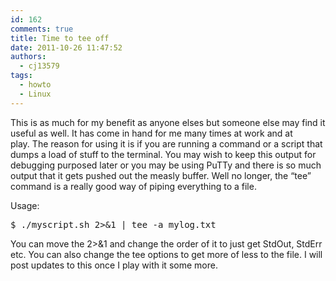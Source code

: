```yaml
---
id: 162
comments: true
title: Time to tee off
date: 2011-10-26 11:47:52 
authors:
  - cj13579
tags:
  - howto
  - Linux
---
```

This is as much for my benefit as anyone elses but someone else may find it useful as well. It has come in hand for me many times at work and at play. The reason for using it is if you are running a command or a script that dumps a load of stuff to the terminal. You may wish to keep this output for debugging purposed later or you may be using PuTTy and there is so much output that it gets pushed out the measly buffer. Well no longer, the &#8220;tee&#8221; command is a really good way of piping everything to a file.<!-- more -->

<div id="_mcePaste">
  Usage:
</div>

<pre>$ ./myscript.sh 2&gt;&1 | tee -a mylog.txt</pre>

You can move the 2>&1 and change the order of it to just get StdOut, StdErr etc. You can also change the tee options to get more of less to the file. I will post updates to this once I play with it some more.